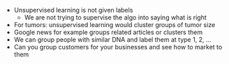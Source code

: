 * Unsupervised learning is not given labels
    * We are not trying to supervise the algo into saying what is right
* For tumors: unsupervised learning would cluster groups of tumor size
* Google news for example groups related articles or clusters them
* We can group people with similar DNA and label them at type 1, 2, ...
* Can you group customers for your businesses and see how to market to them
